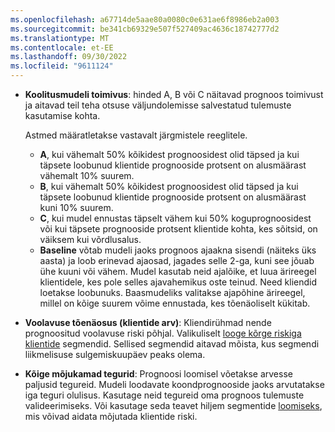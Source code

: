```yaml
---
ms.openlocfilehash: a67714de5aae80a0080c0e631ae6f8986eb2a003
ms.sourcegitcommit: be341cb69329e507f527409ac4636c18742777d2
ms.translationtype: MT
ms.contentlocale: et-EE
ms.lasthandoff: 09/30/2022
ms.locfileid: "9611124"
---
```

- **Koolitusmudeli toimivus**: hinded A, B või C näitavad prognoos toimivust ja aitavad teil teha otsuse väljundolemisse salvestatud tulemuste kasutamise kohta.

  Astmed määratletakse vastavalt järgmistele reeglitele.
  - **A**, kui vähemalt 50% kõikidest prognoosidest olid täpsed ja kui täpsete loobunud klientide prognooside protsent on alusmäärast vähemalt 10% suurem.
  - **B**, kui vähemalt 50% kõikidest prognoosidest olid täpsed ja kui täpsete loobunud klientide prognooside protsent on alusmäärast kuni 10% suurem.
  - **C**, kui mudel ennustas täpselt vähem kui 50% koguprognoosidest või kui täpsete prognooside protsent klientide kohta, kes sõitsid, on väiksem kui võrdlusalus.
  - **Baseline** võtab mudeli jaoks prognoos ajaakna sisendi (näiteks üks aasta) ja loob erinevad ajaosad, jagades selle 2-ga, kuni see jõuab ühe kuuni või vähem. Mudel kasutab neid ajalõike, et luua ärireegel klientidele, kes pole selles ajavahemikus oste teinud. Need kliendid loetakse loobunuks. Baasmudeliks valitakse ajapõhine ärireegel, millel on kõige suurem võime ennustada, kes tõenäoliselt kükitab.

- **Voolavuse tõenäosus (klientide arv)**: Kliendirühmad nende prognoositud voolavuse riski põhjal. Valikuliselt [looge kõrge riskiga klientide](../prediction-based-segment.md) segmendid. Sellised segmendid aitavad mõista, kus segmendi liikmelisuse sulgemiskuupäev peaks olema.

- **Kõige mõjukamad tegurid**: Prognoosi loomisel võetakse arvesse paljusid tegureid. Mudeli loodavate koondprognooside jaoks arvutatakse iga teguri olulisus. Kasutage neid tegureid oma prognoos tulemuste valideerimiseks. Või kasutage seda teavet hiljem segmentide [loomiseks](../prediction-based-segment.md), mis võivad aidata mõjutada klientide riski.